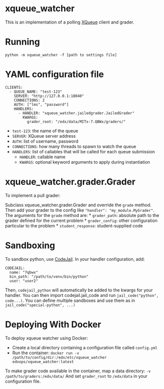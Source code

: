 xqueue_watcher
==========

This is an implementation of a polling [XQueue](https://github.com/edx/xqueue) client and grader.


Running
=======

`python -m xqueue_watcher -f [path to settings file]`


YAML configuration file
=======================
	CLIENTS:
	  - QUEUE_NAME: "test-123"
	    SERVER: "http://127.0.0.1:18040"
	    CONNECTIONS: 2
	    AUTH: ["lms", "password"]
	    HANDLERS:
	      - HANDLER: "xqueue_watcher.jailedgrader.JailedGrader"
	        KWARGS:
	          grader_root: "/edx/data/MITx-7.QBWx/graders/"


* `test-123`: the name of the queue
* `SERVER`: XQueue server address
* `AUTH`: list of username, password
* `CONNECTIONS`: how many threads to spawn to watch the queue
* `HANDLERS`: list of callables that will be called for each queue submission
	* `HANDLER`: callable name
	* `KWARGS`: optional keyword arguments to apply during instantiation


xqueue_watcher.grader.Grader
========================
To implement a pull grader:

Subclass xqueue_watcher.grader.Grader and override the `grade` method. Then add your grader to the config like `"handler": "my_module.MyGrader"`. The arguments for the `grade` method are:
	* `grader_path`: absolute path to the grader defined for the current problem
	* `grader_config`: other configuration particular to the problem
	* `student_response`: student-supplied code


Sandboxing
==========
To sandbox python, use [CodeJail](https://github.com/edx/codejail). In your handler configuration, add:

    CODEJAIL:
      name: "7qbwx"
      bin_path: "/path/to/venv/bin/python"
      user: "user2"

Then, `codejail_python` will automatically be added to the kwargs for your handler. You can then import codejail.jail_code and run `jail_code("python", code...)`. You can define multiple sandboxes and use them as in `jail_code("special-python", ...)`


Deploying With Docker
=====================
To deploy xqueue watcher using Docker:

* Create a local directory containing a configuration file called `config.yml`
* Run the container: `docker run -v /path/to/config/dir:/edx/etc/xqueue_watcher edxops/xqueue_watcher:latest`

To make grader code available in the container, map a data directory:
	`-v /path/to/graders:/edx/data/`
And set `grader_root` to `/edx/data` in your configuration file.
